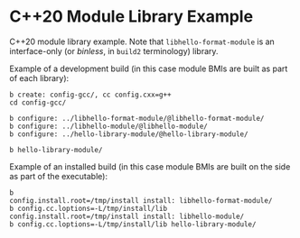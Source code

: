 # C++20 Module Library Example

C++20 module library example. Note that `libhello-format-module` is an
interface-only (or *binless*, in `build2` terminology) library.

Example of a development build (in this case module BMIs are built as part of
each library):

```
b create: config-gcc/, cc config.cxx=g++
cd config-gcc/

b configure: ../libhello-format-module/@libhello-format-module/
b configure: ../libhello-module/@libhello-module/
b configure: ../hello-library-module/@hello-library-module/

b hello-library-module/
```

Example of an installed build (in this case module BMIs are built on the side
as part of the executable):

```
b                                       config.install.root=/tmp/install install: libhello-format-module/
b config.cc.loptions=-L/tmp/install/lib config.install.root=/tmp/install install: libhello-module/
b config.cc.loptions=-L/tmp/install/lib hello-library-module/
```
